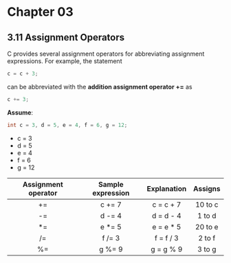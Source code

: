 # Chapter 03

## 3.11 Assignment Operators

C provides several assignment operators for abbreviating assignment expressions. For example, the statement

```C
c = c + 3;
```

can be abbreviated with the __addition assignment operator +=__ as

```C
c += 3;
```

__Assume__:

```C
int c = 3, d = 5, e = 4, f = 6, g = 12;
```

+ c = 3
+ d = 5
+ e = 4
+ f = 6
+ g = 12

|Assignment operator|Sample expression|Explanation|Assigns|
|:-----------------:|:-----------------:|:-----------------:|:-----------------:|
|+=|c += 7|c = c + 7|10 to c|
|-=|d -= 4|d = d - 4|1 to d|
|*=|e *= 5|e = e * 5|20 to e|
|/=|f /= 3|f = f / 3|2 to f|
|%=|g %= 9|g = g % 9|3 to g|
